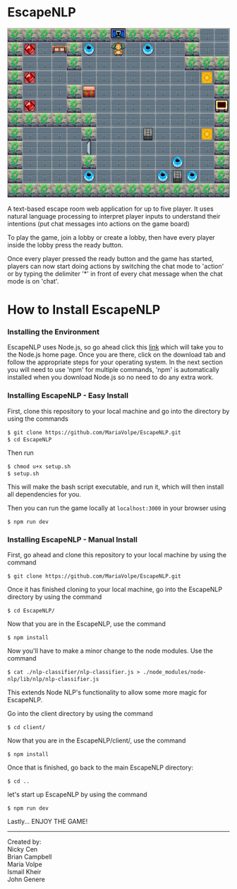 # EscapeNLP

![Game Board](https://github.com/MariaVolpe/EscapeNLP/blob/development/client/src/images/game_board.jpeg "EscapeNLP")

A text-based escape room web application for up to five player.
It uses natural language processing to interpret player inputs to understand their intentions (put chat messages into actions on the game board)

To play the game, join a lobby or create a lobby, then have every player inside the lobby press the ready button.

Once every player pressed the ready button and the game has started, players can now start doing actions by switching the chat mode to 'action' or by typing the delimiter '*' in front of every chat message when the chat mode is on 'chat'.

# How to Install EscapeNLP
### Installing the Environment
EscapeNLP uses Node.js, so go ahead click this [link](https://nodejs.org/en/) which will take you to the Node.js home page. Once you are there, click on the download tab and follow the appropriate steps for your operating system. In the next section you will need to use 'npm' for multiple commands, 'npm' is automatically installed when you download Node.js so no need to do any extra work.

### Installing EscapeNLP - Easy Install
First, clone this repository to your local machine and go into the directory by using the commands 
```
$ git clone https://github.com/MariaVolpe/EscapeNLP.git
$ cd EscapeNLP
```

Then run
```
$ chmod u+x setup.sh
$ setup.sh
```
This will make the bash script executable, and run it, which will then install all dependencies for you.

Then you can run the game locally at `localhost:3000` in your browser using
```
$ npm run dev
```

### Installing EscapeNLP - Manual Install
First, go ahead and clone this repository to your local machine by using the command 
```
$ git clone https://github.com/MariaVolpe/EscapeNLP.git
```

Once it has finished cloning to your local machine, go into the EscapeNLP directory by using the command
```
$ cd EscapeNLP/
```

Now that you are in the EscapeNLP, use the command 
```
$ npm install
```

Now you'll have to make a minor change to the node modules. Use the command
```
$ cat ./nlp-classifier/nlp-classifier.js > ./node_modules/node-nlp/lib/nlp/nlp-classifier.js
```
This extends Node NLP's functionality to allow some more magic for EscapeNLP.

Go into the client directory by using the command
```
$ cd client/
```

Now that you are in the EscapeNLP/client/, use the command 
```
$ npm install
```

Once that is finished, go back to the main EscapeNLP directory:
```
$ cd ..
```

let's start up EscapeNLP by using the command 
```
$ npm run dev
```

Lastly... ENJOY THE GAME!


---------
Created by:  
Nicky Cen  
Brian Campbell  
Maria Volpe  
Ismail Kheir  
John Genere  

